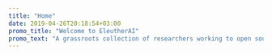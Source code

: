 ```yaml
---
title: "Home"
date: 2019-04-26T20:18:54+03:00
promo_title: "Welcome to EleutherAI"
promo_text: "A grassroots collection of researchers working to open source AI research"
---
```

